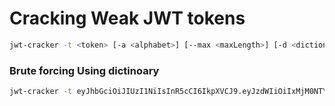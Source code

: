# Cracking Weak JWT tokens


```bash
jwt-cracker -t <token> [-a <alphabet>] [--max <maxLength>] [-d <dictionaryFilePath>] [-f]
```

### Brute forcing Using dictinoary
```bash
jwt-cracker -t eyJhbGciOiJIUzI1NiIsInR5cCI6IkpXVCJ9.eyJzdWIiOiIxMjM0NTY3ODkwIiwibmFtZSI6IkpvaG4gRG9lIiwiYWRtaW4iOnRydWV9.TJVA95OrM7E2cBab30RMHrHDcEfxjoYZgeFONFh7HgQ -d darkweb2017-top10000.txt
```

